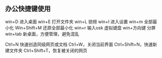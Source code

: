 ## 办公快捷键使用

win+D 进入桌面
win+E 打开文件夹
win+L 锁频
win+I 进入设置
win+m 全部最小化
Win+Shift+M 还原全部最小化
win+r 输入osk 虚拟键盘
win+方向键 分屏
win+tab 新桌面，方便管理，避免混乱


Ctrl+N 快速创造同级网页或文档
Ctrl+W，关闭当前界面
Ctrl+Shift+N，快速新建文件夹
Ctrl+Shift+T，恢复被关闭的网页